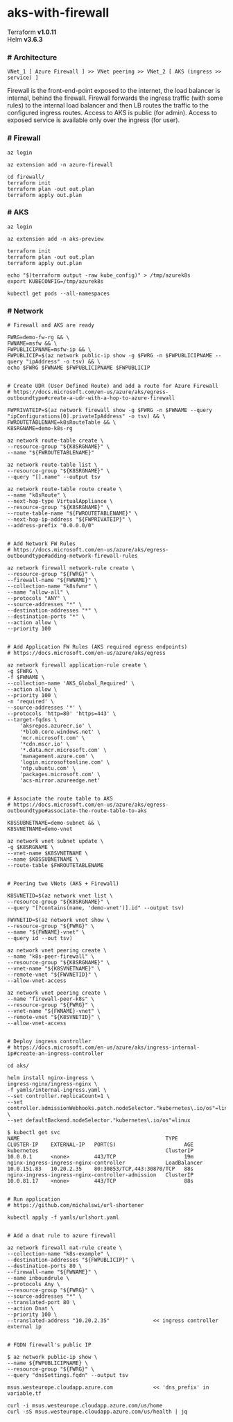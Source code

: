 # aks-with-firewall

Terraform **v1.0.11**  
Helm **v3.6.3**  


### \# **Architecture**

```VNet_1 [ Azure Firewall ] >> VNet peering >> VNet_2 [ AKS (ingress >> service) ]```

Firewall is the front-end-point exposed to the internet, the load balancer is internal, behind the firewall. Firewall forwards the ingress traffic (with some rules) to the internal load balancer and then LB routes the traffic to the configured ingress routes. Access to AKS is public (for admin). Access to exposed service is available only over the ingress (for user).


### \# **Firewall**

```
az login

az extension add -n azure-firewall

cd firewall/
terraform init
terraform plan -out out.plan
terraform apply out.plan
```


### \# **AKS**

```
az login

az extension add -n aks-preview

terraform init
terraform plan -out out.plan
terraform apply out.plan

echo "$(terraform output -raw kube_config)" > /tmp/azurek8s
export KUBECONFIG=/tmp/azurek8s

kubectl get pods --all-namespaces
```


### \# **Network**

```
# Firewall and AKS are ready

FWRG=demo-fw-rg && \
FWNAME=msfw && \
FWPUBLICIPNAME=msfw-ip && \
FWPUBLICIP=$(az network public-ip show -g $FWRG -n $FWPUBLICIPNAME --query "ipAddress" -o tsv) && \
echo $FWRG $FWNAME $FWPUBLICIPNAME $FWPUBLICIP


# Create UDR (User Defined Route) and add a route for Azure Firewall
# https://docs.microsoft.com/en-us/azure/aks/egress-outboundtype#create-a-udr-with-a-hop-to-azure-firewall

FWPRIVATEIP=$(az network firewall show -g $FWRG -n $FWNAME --query "ipConfigurations[0].privateIpAddress" -o tsv) && \
FWROUTETABLENAME=k8sRouteTable && \
K8SRGNAME=demo-k8s-rg
   
az network route-table create \
--resource-group "${K8SRGNAME}" \
--name "${FWROUTETABLENAME}"

az network route-table list \
--resource-group "${K8SRGNAME}" \
--query "[].name" --output tsv

az network route-table route create \
--name "k8sRoute" \
--next-hop-type VirtualAppliance \
--resource-group "${K8SRGNAME}" \
--route-table-name "${FWROUTETABLENAME}" \
--next-hop-ip-address "${FWPRIVATEIP}" \
--address-prefix "0.0.0.0/0"


# Add Network FW Rules 
# https://docs.microsoft.com/en-us/azure/aks/egress-outboundtype#adding-network-firewall-rules

az network firewall network-rule create \
--resource-group "${FWRG}" \
--firewall-name "${FWNAME}" \
--collection-name "k8sfwnr" \
--name "allow-all" \
--protocols "ANY" \
--source-addresses "*" \
--destination-addresses "*" \
--destination-ports "*" \
--action allow \
--priority 100


# Add Application FW Rules (AKS required egress endpoints)
# https://docs.microsoft.com/en-us/azure/aks/egress

az network firewall application-rule create \
-g $FWRG \
-f $FWNAME \
--collection-name 'AKS_Global_Required' \
--action allow \
--priority 100 \
-n 'required' \
--source-addresses '*' \
--protocols 'http=80' 'https=443' \
--target-fqdns \
    'aksrepos.azurecr.io' \
    '*blob.core.windows.net' \
    'mcr.microsoft.com' \
    '*cdn.mscr.io' \
    '*.data.mcr.microsoft.com' \
    'management.azure.com' \
    'login.microsoftonline.com' \
    'ntp.ubuntu.com' \
    'packages.microsoft.com' \
    'acs-mirror.azureedge.net'


# Associate the route table to AKS
# https://docs.microsoft.com/en-us/azure/aks/egress-outboundtype#associate-the-route-table-to-aks

K8SSUBNETNAME=demo-subnet && \
K8SVNETNAME=demo-vnet
   
az network vnet subnet update \
-g $K8SRGNAME \
--vnet-name $K8SVNETNAME \
--name $K8SSUBNETNAME \
--route-table $FWROUTETABLENAME


# Peering two VNets (AKS + Firewall)  

K8SVNETID=$(az network vnet list \
--resource-group "${K8SRGNAME}" \
--query "[?contains(name, 'demo-vnet')].id" --output tsv)

FWVNETID=$(az network vnet show \
--resource-group "${FWRG}" \
--name "${FWNAME}-vnet" \
--query id --out tsv)

az network vnet peering create \
--name "k8s-peer-firewall" \
--resource-group "${K8SRGNAME}" \
--vnet-name "${K8SVNETNAME}" \
--remote-vnet "${FWVNETID}" \
--allow-vnet-access

az network vnet peering create \
--name "firewall-peer-k8s" \
--resource-group "${FWRG}" \
--vnet-name "${FWNAME}-vnet" \
--remote-vnet "${K8SVNETID}" \
--allow-vnet-access


# Deploy ingress controller
# https://docs.microsoft.com/en-us/azure/aks/ingress-internal-ip#create-an-ingress-controller

cd aks/

helm install nginx-ingress \
ingress-nginx/ingress-nginx \
-f yamls/internal-ingress.yaml \
--set controller.replicaCount=1 \
--set controller.admissionWebhooks.patch.nodeSelector."kubernetes\.io/os"=linux \
--set defaultBackend.nodeSelector."kubernetes\.io/os"=linux

$ kubectl get svc
NAME                                               TYPE           CLUSTER-IP    EXTERNAL-IP   PORT(S)                      AGE
kubernetes                                         ClusterIP      10.0.0.1      <none>        443/TCP                      19m
nginx-ingress-ingress-nginx-controller             LoadBalancer   10.0.151.83   10.20.2.35    80:30853/TCP,443:30870/TCP   88s
nginx-ingress-ingress-nginx-controller-admission   ClusterIP      10.0.81.17    <none>        443/TCP                      88s


# Run application
# https://github.com/michalswi/url-shortener

kubectl apply -f yamls/urlshort.yaml


# Add a dnat rule to azure firewall

az network firewall nat-rule create \
--collection-name "k8s-example" \
--destination-addresses "${FWPUBLICIP}" \
--destination-ports 80 \
--firewall-name "${FWNAME}" \
--name inboundrule \
--protocols Any \
--resource-group "${FWRG}" \
--source-addresses "*" \
--translated-port 80 \
--action Dnat \
--priority 100 \
--translated-address "10.20.2.35"              << ingress controller external ip


# FQDN firewall's public IP

$ az network public-ip show \
--name ${FWPUBLICIPNAME} \
--resource-group "${FWRG}" \
--query "dnsSettings.fqdn" --output tsv

msus.westeurope.cloudapp.azure.com             << 'dns_prefix' in variable.tf

curl -i msus.westeurope.cloudapp.azure.com/us/home
curl -sS msus.westeurope.cloudapp.azure.com/us/health | jq
```

